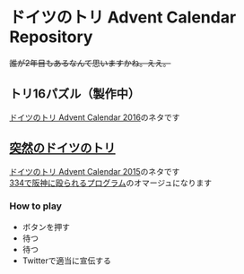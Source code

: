 # ドイツのトリ Advent Calendar Repository

<del>誰が2年目もあるなんて思いますかね。ええ。</del>

## トリ16パズル（製作中）

[ドイツのトリ Advent Calendar 2016](//siky.hateblo.jp/entry/2016/12/05/222527)のネタです



## [突然のドイツのトリ](./index2015.html)

[ドイツのトリ Advent Calendar 2015](//www.adventar.org/calendars/830)のネタです<br>
[334で阪神に殴られるプログラム](https://twitter.com/nagomi_s/status/392651110860595200)のオマージュになります


### How to play

- ボタンを押す
- 待つ
- 待つ
- Twitterで適当に宣伝する
